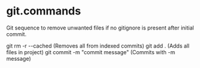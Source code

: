# git.commands

Git sequence to remove unwanted files if no gitignore is present after initial commit.

git rm -r --cached (Removes all from indexed commits)
git add . (Adds all files in project)
git commit -m "commit message" (Commits with -m message)
